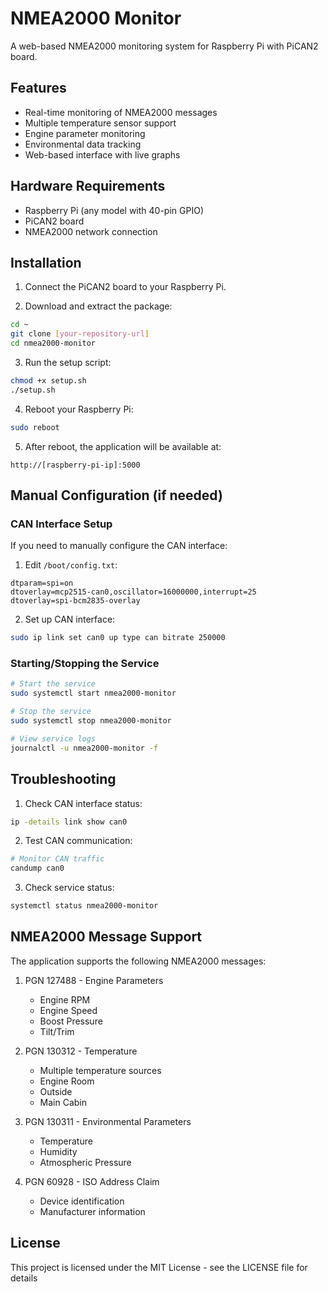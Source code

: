 # NMEA2000 Monitor

A web-based NMEA2000 monitoring system for Raspberry Pi with PiCAN2 board.

## Features
- Real-time monitoring of NMEA2000 messages
- Multiple temperature sensor support
- Engine parameter monitoring
- Environmental data tracking
- Web-based interface with live graphs

## Hardware Requirements
- Raspberry Pi (any model with 40-pin GPIO)
- PiCAN2 board
- NMEA2000 network connection

## Installation

1. Connect the PiCAN2 board to your Raspberry Pi.

2. Download and extract the package:
```bash
cd ~
git clone [your-repository-url]
cd nmea2000-monitor
```

3. Run the setup script:
```bash
chmod +x setup.sh
./setup.sh
```

4. Reboot your Raspberry Pi:
```bash
sudo reboot
```

5. After reboot, the application will be available at:
```
http://[raspberry-pi-ip]:5000
```

## Manual Configuration (if needed)

### CAN Interface Setup
If you need to manually configure the CAN interface:

1. Edit `/boot/config.txt`:
```
dtparam=spi=on
dtoverlay=mcp2515-can0,oscillator=16000000,interrupt=25
dtoverlay=spi-bcm2835-overlay
```

2. Set up CAN interface:
```bash
sudo ip link set can0 up type can bitrate 250000
```

### Starting/Stopping the Service
```bash
# Start the service
sudo systemctl start nmea2000-monitor

# Stop the service
sudo systemctl stop nmea2000-monitor

# View service logs
journalctl -u nmea2000-monitor -f
```

## Troubleshooting

1. Check CAN interface status:
```bash
ip -details link show can0
```

2. Test CAN communication:
```bash
# Monitor CAN traffic
candump can0
```

3. Check service status:
```bash
systemctl status nmea2000-monitor
```

## NMEA2000 Message Support

The application supports the following NMEA2000 messages:

1. PGN 127488 - Engine Parameters
   - Engine RPM
   - Engine Speed
   - Boost Pressure
   - Tilt/Trim

2. PGN 130312 - Temperature
   - Multiple temperature sources
   - Engine Room
   - Outside
   - Main Cabin

3. PGN 130311 - Environmental Parameters
   - Temperature
   - Humidity
   - Atmospheric Pressure

4. PGN 60928 - ISO Address Claim
   - Device identification
   - Manufacturer information

## License
This project is licensed under the MIT License - see the LICENSE file for details
